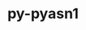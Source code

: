 ---
title: "py-pyasn1"
layout: cache
categories: [package, develop]
meta: {"compilers": ["none"], "num_specs": 30, "num_specs_by_stack": {"e4s": 10, "ml-linux-aarch64-cpu": 10, "ml-linux-aarch64-cuda": 10, "ml-linux-x86_64-cpu": 10, "ml-linux-x86_64-cuda": 9, "root": 30}, "oss": ["ubuntu22.04", "ubuntu24.04"], "platforms": ["linux"], "stacks": ["e4s", "ml-linux-aarch64-cpu", "ml-linux-aarch64-cuda", "ml-linux-x86_64-cpu", "ml-linux-x86_64-cuda", "root"], "targets": ["aarch64", "x86_64_v3"], "versions": ["0.4.8"]}
spec_details: [{"compiler": "none", "hash": "26hbxuc5fv6jg3igl7kneimlafqr2p3q", "os": "ubuntu22.04", "platform": "linux", "size": "-", "stacks": ["e4s", "root"], "target": "x86_64_v3", "variants": ["build_system=python_pip"], "versions": ["0.4.8"]}, {"compiler": "none", "hash": "44hkjdtbl6d6walqn26cvdgyvzw3gqv5", "os": "ubuntu24.04", "platform": "linux", "size": "-", "stacks": ["ml-linux-x86_64-cpu", "ml-linux-x86_64-cuda", "root"], "target": "x86_64_v3", "variants": ["build_system=python_pip"], "versions": ["0.4.8"]}, {"compiler": "none", "hash": "67dlcmkohs2d5xdalznozsatj3enlpis", "os": "ubuntu24.04", "platform": "linux", "size": "-", "stacks": ["ml-linux-x86_64-cpu", "ml-linux-x86_64-cuda", "root"], "target": "x86_64_v3", "variants": ["build_system=python_pip"], "versions": ["0.4.8"]}, {"compiler": "none", "hash": "ct4w33cmhtpjlarrq6dva2doqq3oures", "os": "ubuntu22.04", "platform": "linux", "size": "-", "stacks": ["e4s", "root"], "target": "x86_64_v3", "variants": ["build_system=python_pip"], "versions": ["0.4.8"]}, {"compiler": "none", "hash": "dfyhcw77gtmpon4mvpyrrqf3t6kj5zce", "os": "ubuntu24.04", "platform": "linux", "size": "-", "stacks": ["ml-linux-aarch64-cpu", "ml-linux-aarch64-cuda", "root"], "target": "aarch64", "variants": ["build_system=python_pip"], "versions": ["0.4.8"]}, {"compiler": "none", "hash": "ei32bb35hsl4gypjx2efwturze2otjfh", "os": "ubuntu24.04", "platform": "linux", "size": "-", "stacks": ["ml-linux-aarch64-cpu", "ml-linux-aarch64-cuda", "root"], "target": "aarch64", "variants": ["build_system=python_pip"], "versions": ["0.4.8"]}, {"compiler": "none", "hash": "epy3afdnonl2d6rpz66ez6hv2rpzegah", "os": "ubuntu24.04", "platform": "linux", "size": "-", "stacks": ["ml-linux-aarch64-cpu", "ml-linux-aarch64-cuda", "root"], "target": "aarch64", "variants": ["build_system=python_pip"], "versions": ["0.4.8"]}, {"compiler": "none", "hash": "ercczygeghldwij3zc7ce4cmdvai3x2t", "os": "ubuntu24.04", "platform": "linux", "size": "-", "stacks": ["ml-linux-aarch64-cpu", "ml-linux-aarch64-cuda", "root"], "target": "aarch64", "variants": ["build_system=python_pip"], "versions": ["0.4.8"]}, {"compiler": "none", "hash": "fgi3g6cynvnkimdde3kdr4odcioi3lhu", "os": "ubuntu24.04", "platform": "linux", "size": "-", "stacks": ["ml-linux-x86_64-cpu", "ml-linux-x86_64-cuda", "root"], "target": "x86_64_v3", "variants": ["build_system=python_pip"], "versions": ["0.4.8"]}, {"compiler": "none", "hash": "g5yyudatqcbonejvciqcyjkn7guaimst", "os": "ubuntu22.04", "platform": "linux", "size": "-", "stacks": ["e4s", "root"], "target": "x86_64_v3", "variants": ["build_system=python_pip"], "versions": ["0.4.8"]}, {"compiler": "none", "hash": "hkpruiajsrw7kbw2ut4wwy3qqrliga22", "os": "ubuntu24.04", "platform": "linux", "size": "-", "stacks": ["ml-linux-aarch64-cpu", "ml-linux-aarch64-cuda", "root"], "target": "aarch64", "variants": ["build_system=python_pip"], "versions": ["0.4.8"]}, {"compiler": "none", "hash": "hpin7ywzf2x5ky6loxxaom4qmdyjbh5f", "os": "ubuntu24.04", "platform": "linux", "size": "-", "stacks": ["ml-linux-aarch64-cpu", "ml-linux-aarch64-cuda", "root"], "target": "aarch64", "variants": ["build_system=python_pip"], "versions": ["0.4.8"]}, {"compiler": "none", "hash": "hyj4d75ffe6nrfk3msh4pisilgmdldna", "os": "ubuntu22.04", "platform": "linux", "size": "-", "stacks": ["e4s", "root"], "target": "x86_64_v3", "variants": ["build_system=python_pip"], "versions": ["0.4.8"]}, {"compiler": "none", "hash": "hzep6fwbf3dpk4qfpflr5za43qiafoyn", "os": "ubuntu24.04", "platform": "linux", "size": "-", "stacks": ["ml-linux-aarch64-cpu", "ml-linux-aarch64-cuda", "root"], "target": "aarch64", "variants": ["build_system=python_pip"], "versions": ["0.4.8"]}, {"compiler": "none", "hash": "icdv7qal2qf7up4gngggbzqomg2dbajf", "os": "ubuntu24.04", "platform": "linux", "size": "-", "stacks": ["ml-linux-x86_64-cpu", "ml-linux-x86_64-cuda", "root"], "target": "x86_64_v3", "variants": ["build_system=python_pip"], "versions": ["0.4.8"]}, {"compiler": "none", "hash": "ihvmj36wpug7zewivggege4jowy3ibll", "os": "ubuntu24.04", "platform": "linux", "size": "-", "stacks": ["ml-linux-aarch64-cpu", "ml-linux-aarch64-cuda", "root"], "target": "aarch64", "variants": ["build_system=python_pip"], "versions": ["0.4.8"]}, {"compiler": "none", "hash": "jraczbrtgtfp6q5c3e3l4jcz5sitohv6", "os": "ubuntu24.04", "platform": "linux", "size": "-", "stacks": ["ml-linux-aarch64-cpu", "ml-linux-aarch64-cuda", "root"], "target": "aarch64", "variants": ["build_system=python_pip"], "versions": ["0.4.8"]}, {"compiler": "none", "hash": "odgpri5p7r3mjgssofbo3cxueyv46gdm", "os": "ubuntu22.04", "platform": "linux", "size": "-", "stacks": ["e4s", "root"], "target": "x86_64_v3", "variants": ["build_system=python_pip"], "versions": ["0.4.8"]}, {"compiler": "none", "hash": "pr5ibtdaqql7tjwxeu6a5godnvaaro3q", "os": "ubuntu22.04", "platform": "linux", "size": "-", "stacks": ["e4s", "root"], "target": "x86_64_v3", "variants": ["build_system=python_pip"], "versions": ["0.4.8"]}, {"compiler": "none", "hash": "qjmbqvd6tgfjpdnnaoxtjqbema33df4k", "os": "ubuntu22.04", "platform": "linux", "size": "-", "stacks": ["e4s", "root"], "target": "x86_64_v3", "variants": ["build_system=python_pip"], "versions": ["0.4.8"]}, {"compiler": "none", "hash": "r25n5ajxwxvg33qgw6mbkqwkhoril7y5", "os": "ubuntu24.04", "platform": "linux", "size": "-", "stacks": ["ml-linux-aarch64-cpu", "ml-linux-aarch64-cuda", "root"], "target": "aarch64", "variants": ["build_system=python_pip"], "versions": ["0.4.8"]}, {"compiler": "none", "hash": "reqejshf2k5cbfui7unwry5rryqy53ss", "os": "ubuntu22.04", "platform": "linux", "size": "-", "stacks": ["e4s", "root"], "target": "x86_64_v3", "variants": ["build_system=python_pip"], "versions": ["0.4.8"]}, {"compiler": "none", "hash": "sjqh6jzifarv36fntnthapqhc3kbgrdb", "os": "ubuntu24.04", "platform": "linux", "size": "-", "stacks": ["ml-linux-x86_64-cpu", "ml-linux-x86_64-cuda", "root"], "target": "x86_64_v3", "variants": ["build_system=python_pip"], "versions": ["0.4.8"]}, {"compiler": "none", "hash": "ugr67g6uf6p7kkdrn5sbgqqw7ax7gew3", "os": "ubuntu24.04", "platform": "linux", "size": "-", "stacks": ["ml-linux-x86_64-cpu", "root"], "target": "x86_64_v3", "variants": ["build_system=python_pip"], "versions": ["0.4.8"]}, {"compiler": "none", "hash": "vfx56aksfdmvsvolaz255aozzaglrhst", "os": "ubuntu22.04", "platform": "linux", "size": "-", "stacks": ["e4s", "root"], "target": "x86_64_v3", "variants": ["build_system=python_pip"], "versions": ["0.4.8"]}, {"compiler": "none", "hash": "vzxfmyas4mawvq4s7socoldp3aq2vmyn", "os": "ubuntu24.04", "platform": "linux", "size": "-", "stacks": ["ml-linux-x86_64-cpu", "ml-linux-x86_64-cuda", "root"], "target": "x86_64_v3", "variants": ["build_system=python_pip"], "versions": ["0.4.8"]}, {"compiler": "none", "hash": "x2xvbr7n753iwaqzip4xuk7tfwqrgk76", "os": "ubuntu24.04", "platform": "linux", "size": "-", "stacks": ["ml-linux-x86_64-cpu", "ml-linux-x86_64-cuda", "root"], "target": "x86_64_v3", "variants": ["build_system=python_pip"], "versions": ["0.4.8"]}, {"compiler": "none", "hash": "xxs7gchpvxcnf4zfb2x4kkjjzkeuemrn", "os": "ubuntu22.04", "platform": "linux", "size": "-", "stacks": ["e4s", "root"], "target": "x86_64_v3", "variants": ["build_system=python_pip"], "versions": ["0.4.8"]}, {"compiler": "none", "hash": "zimlca5foz7tjkrvz3ybyrzkiycjlpts", "os": "ubuntu24.04", "platform": "linux", "size": "-", "stacks": ["ml-linux-x86_64-cpu", "ml-linux-x86_64-cuda", "root"], "target": "x86_64_v3", "variants": ["build_system=python_pip"], "versions": ["0.4.8"]}, {"compiler": "none", "hash": "zzvt57o6wtpi5wrlta2wzp3723wtyom6", "os": "ubuntu24.04", "platform": "linux", "size": "-", "stacks": ["ml-linux-x86_64-cpu", "ml-linux-x86_64-cuda", "root"], "target": "x86_64_v3", "variants": ["build_system=python_pip"], "versions": ["0.4.8"]}]
---